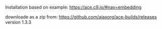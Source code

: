 Installation based on example:
https://ace.c9.io/#nav=embedding

downloade as a zip from:
https://github.com/ajaxorg/ace-builds/releases
version 1.3.3